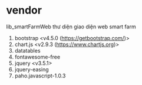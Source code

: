 # vendor
lib_smartFarmWeb
thư diện giao diện web smart farm
1. bootstrap <v4.5.0 (https://getbootstrap.com/)>
2. chart.js <v2.9.3 (https://www.chartjs.org)>
3. datatables
4. fontawesome-free
5. jquery <v3.5.1>
6. jquery-easing
7. paho.javascript-1.0.3

